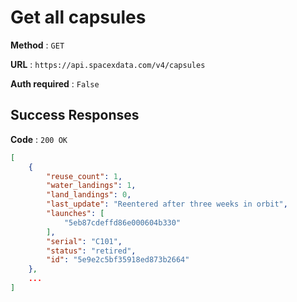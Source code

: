 # Get all capsules

**Method** : `GET`

**URL** : `https://api.spacexdata.com/v4/capsules`

**Auth required** : `False`

## Success Responses

**Code** : `200 OK`

```json
[
    {
        "reuse_count": 1,
        "water_landings": 1,
        "land_landings": 0,
        "last_update": "Reentered after three weeks in orbit",
        "launches": [
            "5eb87cdeffd86e000604b330"
        ],
        "serial": "C101",
        "status": "retired",
        "id": "5e9e2c5bf35918ed873b2664"
    },
    ...
]
```
